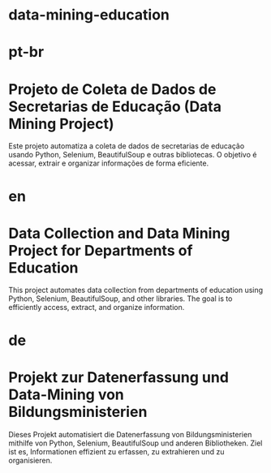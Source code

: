 # data-mining-education
# pt-br
# Projeto de Coleta de Dados de Secretarias de Educação (Data Mining Project)

Este projeto automatiza a coleta de dados de secretarias de educação usando Python, Selenium, BeautifulSoup e outras bibliotecas. O objetivo é acessar, extrair e organizar informações de forma eficiente.

# en
# Data Collection and Data Mining Project for Departments of Education

This project automates data collection from departments of education using Python, Selenium, BeautifulSoup, and other libraries. The goal is to efficiently access, extract, and organize information.

# de
# Projekt zur Datenerfassung und Data-Mining von Bildungsministerien

Dieses Projekt automatisiert die Datenerfassung von Bildungsministerien mithilfe von Python, Selenium, BeautifulSoup und anderen Bibliotheken. Ziel ist es, Informationen effizient zu erfassen, zu extrahieren und zu organisieren.


